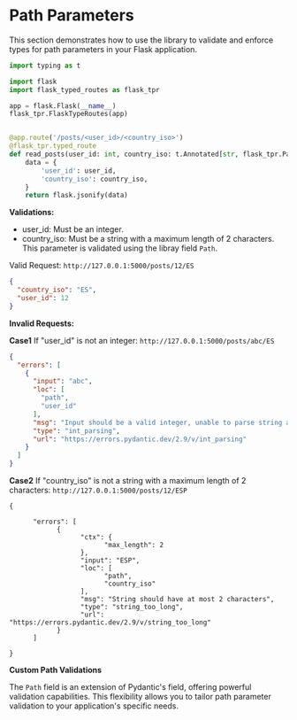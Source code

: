 # Path Parameters

This section demonstrates how to use the library to validate and enforce types for path parameters in your
Flask application.

```python
import typing as t

import flask
import flask_typed_routes as flask_tpr

app = flask.Flask(__name__)
flask_tpr.FlaskTypeRoutes(app)


@app.route('/posts/<user_id>/<country_iso>')
@flask_tpr.typed_route
def read_posts(user_id: int, country_iso: t.Annotated[str, flask_tpr.Path(max_length=2)]):
    data = {
        'user_id': user_id,
        'country_iso': country_iso,
    }
    return flask.jsonify(data)
```

**Validations:**

- user_id: Must be an integer.
- country_iso: Must be a string with a maximum length of 2 characters. This parameter is validated using the libray
  field `Path`.

Valid Request: `http://127.0.0.1:5000/posts/12/ES`

```json
{
  "country_iso": "ES",
  "user_id": 12
}
```

**Invalid Requests:**

**Case1** If "user_id" is not an integer: `http://127.0.0.1:5000/posts/abc/ES`

```json
{
  "errors": [
    {
      "input": "abc",
      "loc": [
        "path",
        "user_id"
      ],
      "msg": "Input should be a valid integer, unable to parse string as an integer",
      "type": "int_parsing",
      "url": "https://errors.pydantic.dev/2.9/v/int_parsing"
    }
  ]
}
```

**Case2** If "country_iso" is not a string with a maximum length of 2
characters: `http://127.0.0.1:5000/posts/12/ESP`

```
{

      "errors": [
            {
                  "ctx": {
                        "max_length": 2
                  },
                  "input": "ESP",
                  "loc": [
                        "path",
                        "country_iso"
                  ],
                  "msg": "String should have at most 2 characters",
                  "type": "string_too_long",
                  "url": "https://errors.pydantic.dev/2.9/v/string_too_long"
            }
      ]

}
```

**Custom Path Validations**

The `Path` field is an extension of Pydantic's field, offering powerful validation capabilities.
This flexibility allows you to tailor path parameter validation to your application's specific needs.
